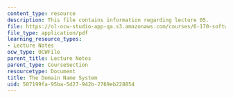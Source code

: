 ```yaml
---
content_type: resource
description: This file contains information regarding lecture 05.
file: https://ol-ocw-studio-app-qa.s3.amazonaws.com/courses/6-170-software-studio-spring-2013/507199fa95ba5d27942b2769eb228854_MIT6_170S13_05-dmn-names.pdf
file_type: application/pdf
learning_resource_types:
- Lecture Notes
ocw_type: OCWFile
parent_title: Lecture Notes
parent_type: CourseSection
resourcetype: Document
title: The Domain Name System
uid: 507199fa-95ba-5d27-942b-2769eb228854
---
```

